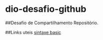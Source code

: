 # dio-desafio-github

##Desafio de Compartilhamento Repositório.

##Links uteis
[sintaxe basic](https://www.markdownguide.org/basic-syntax/)
